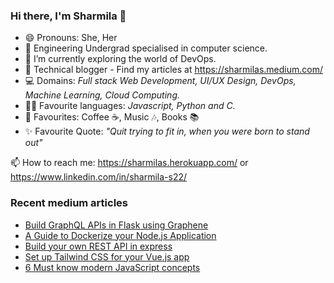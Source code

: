 ### Hi there, I'm Sharmila 👋

- 😄 Pronouns: She, Her
- 🏫 Engineering Undergrad specialised in computer science.<!-- - 🔭 I’m currently working as an intern at _Tactlabs, Ontorio._ -->
- 🌱 I’m currently exploring the world of DevOps.
- 🌟 Technical blogger - Find my articles at https://sharmilas.medium.com/
- 💻 Domains: _Full stack Web Development, UI/UX Design, DevOps, Machine Learning, Cloud Computing._
- 👩‍💻 Favourite languages: _Javascript, Python and C._
- 💞 Favourites: Coffee ☕, Music 🎶, Books 📚
- ✨ Favourite Quote: _"Quit trying to fit in, when you were born to stand out"_

📫 How to reach me: https://sharmilas.herokuapp.com/ or https://www.linkedin.com/in/sharmila-s22/

### Recent medium articles
<!-- MEDIUM-STORY-LIST:START -->
- [Build GraphQL APIs in Flask using Graphene](https://medium.com/featurepreneur/build-graphql-apis-in-flask-using-graphene-4750f81ab204?source=rss-5da727287624------2)
- [A Guide to Dockerize your Node.js Application](https://medium.com/featurepreneur/a-guide-to-dockerize-your-node-js-application-c24b5e129995?source=rss-5da727287624------2)
- [Build your own REST API in express](https://medium.com/featurepreneur/build-your-own-rest-api-in-express-a75aef76b835?source=rss-5da727287624------2)
- [Set up Tailwind CSS for your Vue.js app](https://medium.com/featurepreneur/set-up-tailwind-css-for-your-vue-js-app-5a8801fd0a55?source=rss-5da727287624------2)
- [6 Must know modern JavaScript concepts](https://medium.com/featurepreneur/6-must-know-javascript-es6-concepts-6bbf1b448228?source=rss-5da727287624------2)
<!-- MEDIUM-STORY-LIST:END -->

<!--
**SharmilaS22/SharmilaS22** is a ✨ _special_ ✨ repository because its `README.md` (this file) appears on your GitHub profile.

Here are some ideas to get you started:

- 🔭 I’m currently working on ...
- 🌱 I’m currently learning ...
- 👯 I’m looking to collaborate on ...
- 🤔 I’m looking for help with ...
- 💬 Ask me about ...
- 📫 How to reach me: ...
- 😄 Pronouns: ...
- ⚡ Fun fact: ...
-->

